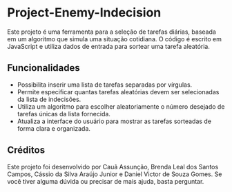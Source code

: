 # Project-Enemy-Indecision

Este projeto é uma ferramenta para a seleção de tarefas diárias, baseada em um algoritmo que simula uma situação cotidiana. 
O código é escrito em JavaScript e utiliza dados de entrada para sortear uma tarefa aleatória.

## Funcionalidades

- Possibilita inserir uma lista de tarefas separadas por vírgulas.
- Permite especificar quantas tarefas aleatórias devem ser selecionadas da lista de indecisões.
- Utiliza um algoritmo para escolher aleatoriamente o número desejado de tarefas únicas da lista fornecida. 
- Atualiza a interface do usuário para mostrar as tarefas sorteadas de forma clara e organizada.

## Créditos

Este projeto foi desenvolvido por Cauã Assunção, Brenda Leal dos Santos Campos, Cássio da Silva Araújo Junior e Daniel Victor de Souza Gomes. 
Se você tiver alguma dúvida ou precisar de mais ajuda, basta perguntar.
